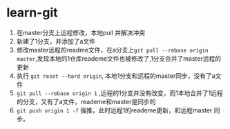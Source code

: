 # learn-git
1. 在master分支上远程修改，本地pull 并解决冲突
2. 新建了1分支，并添加了a文件
3. 修改master远程的readme文件，在a分支上```git pull --rebase origin master```,发现本地的1仓库reademe文件也被修改了,1分支合并了master远程的更新
4. 执行 ```git reset --hard origin```, 本地1分支和远程的master同步，没有了a文件
5. ```git pull --rebase origin 1``` ,远程的1分支并没有改变，而1本地合并了1远程的分支，又有了a文件，reademe和master是同步的
6. ```git push origin 1 -f``` 强推，此时远程1的reademe更新，和远程master 同步。
